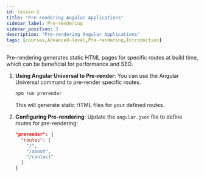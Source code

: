 ```yaml
---
id: lesson-3
title: "Pre-rendering Angular Applications"
sidebar_label: Pre-rendering
sidebar_position: 3
description: "Pre-rendering Angular Applications"
tags: [courses,Advanced-level,Pre-rendering,Introduction]
---
```


 

Pre-rendering generates static HTML pages for specific routes at build time, which can be beneficial for performance and SEO.

1. **Using Angular Universal to Pre-render**:
   You can use the Angular Universal command to pre-render specific routes.

   ```bash
   npm run prerender
   ```

   This will generate static HTML files for your defined routes.

2. **Configuring Pre-rendering**:
   Update the `angular.json` file to define routes for pre-rendering:

   ```json
   "prerender": {
     "routes": [
       "/",
       "/about",
       "/contact"
     ]
   }
   ```